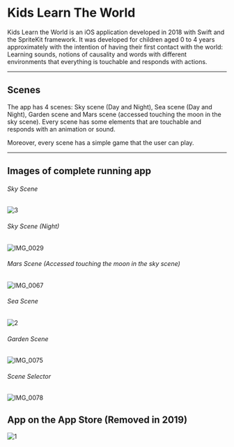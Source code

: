# Kids Learn The World

Kids Learn the World is an iOS application developed in 2018 with Swift and the SpriteKit framework. It was developed for children aged 0 to 4 years approximately with the intention of having their first contact with the world: Learning sounds, notions of causality and words with different environments that everything is touchable and responds with actions.

------

## Scenes

The app has 4 scenes: Sky scene (Day and Night), Sea scene (Day and Night), Garden scene and Mars scene (accessed touching the moon in the sky scene). Every scene has some elements that are touchable and responds with an animation or sound.

Moreover, every scene has a simple game that the user can play.

------

## Images of complete running app

###### Sky Scene

![3](https://user-images.githubusercontent.com/56345369/78362376-e4697880-75b1-11ea-8a04-b895bea46eb2.PNG)

###### Sky Scene (Night)

![IMG_0029](https://user-images.githubusercontent.com/56345369/78362740-85583380-75b2-11ea-99de-495dfd730ea7.PNG)

###### Mars Scene (Accessed touching the moon in the sky scene)

![IMG_0067](https://user-images.githubusercontent.com/56345369/78362579-432ef200-75b2-11ea-9ee0-24df4fd82e99.PNG)

###### Sea Scene

![2](https://user-images.githubusercontent.com/56345369/78362403-f21efe00-75b1-11ea-99e2-9749f8125faa.PNG)

###### Garden Scene

![IMG_0075](https://user-images.githubusercontent.com/56345369/78362518-2b576e00-75b2-11ea-8197-fd2798ba1de4.PNG)

###### Scene Selector

![IMG_0078](https://user-images.githubusercontent.com/56345369/78362816-a6208900-75b2-11ea-944b-a1326c038137.PNG)

## App on the App Store (Removed in 2019)

![1](https://user-images.githubusercontent.com/56345369/78362277-bd12ab80-75b1-11ea-80f7-b9d453fa969a.PNG)
